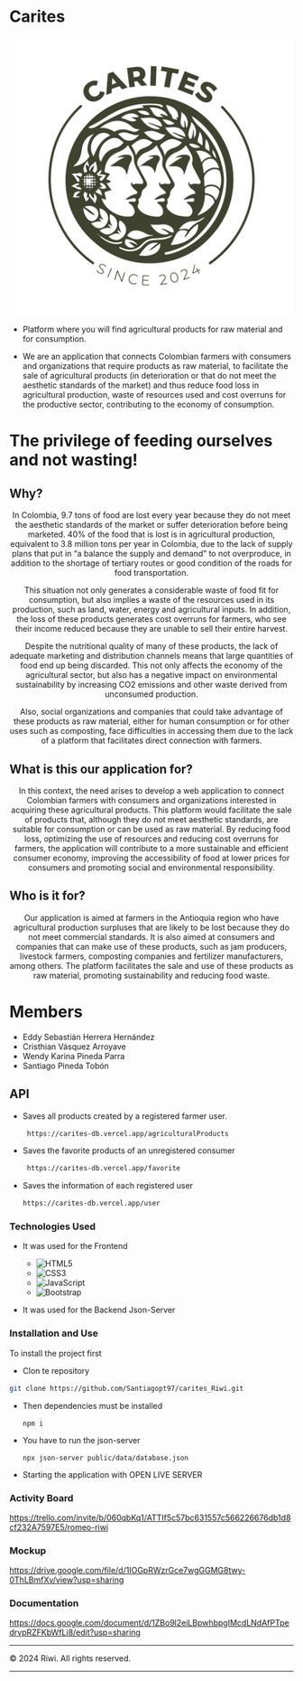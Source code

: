 # Carites 
![](https://github.com/Santiagopt97/carites_Riwi/blob/develop/public/img/Logo_Mesa%20de%20trabajo%201.png)
- Platform where you will find agricultural products for raw material and for consumption.

* We are an application that connects Colombian farmers with consumers and organizations that require products as raw material, to facilitate the sale of agricultural products (in deterioration or that do not meet the aesthetic standards of the market) and thus reduce food loss in agricultural production, waste of resources used and cost overruns for the productive sector, contributing to the economy of consumption.

# The privilege of feeding ourselves and not wasting!


## Why?

<p align="center">
  In Colombia, 9.7 tons of food are lost every year because they do not meet the aesthetic standards of the market or suffer deterioration before being marketed. 40% of the food that is lost is in agricultural production, equivalent to 3.8 million tons per year in Colombia, due to the lack of supply plans that put in “a balance the supply and demand” to not overproduce, in addition to the shortage of tertiary routes or good condition of the roads for food transportation.
</p>
<p align="center">
 This situation not only generates a considerable waste of food fit for consumption, but also implies a waste of the resources used in its production, such as land, water, energy and agricultural inputs. In addition, the loss of these products generates cost overruns for farmers, who see their income reduced because they are unable to sell their entire harvest.
</p>
<p align="center">
  Despite the nutritional quality of many of these products, the lack of adequate marketing and distribution channels means that large quantities of food end up being discarded. This not only affects the economy of the agricultural sector, but also has a negative impact on environmental sustainability by increasing CO2 emissions and other waste derived from unconsumed production.
</p>
<p align="center">
 Also, social organizations and companies that could take advantage of these products as raw material, either for human consumption or for other uses such as composting, face difficulties in accessing them due to the lack of a platform that facilitates direct connection with farmers.
</p>

## What is this our application for?

<p align="center">
  In this context, the need arises to develop a web application to connect Colombian farmers with consumers and organizations interested in acquiring these agricultural products. This platform would facilitate the sale of products that, although they do not meet aesthetic standards, are suitable for consumption or can be used as raw material. By reducing food loss, optimizing the use of resources and reducing cost overruns for farmers, the application will contribute to a more sustainable and efficient consumer economy, improving the accessibility of food at lower prices for consumers and promoting social and environmental responsibility.
</p>

## Who is it for?

<p align="center">
 Our application is aimed at farmers in the Antioquia region who have agricultural production surpluses that are likely to be lost because they do not meet commercial standards. It is also aimed at consumers and companies that can make use of these products, such as jam producers, livestock farmers, composting companies and fertilizer manufacturers, among others. The platform facilitates the sale and use of these products as raw material, promoting sustainability and reducing food waste.
</p>

# Members
* Eddy Sebastián Herrera Hernández
* Cristhian Vásquez Arroyave
* Wendy Karina Pineda Parra
* Santiago Pineda Tobón

## API
-   Saves all products created by a registered farmer user. 
    ``` bash
     https://carites-db.vercel.app/agriculturalProducts
    ```
-   Saves the favorite products of an unregistered consumer
    ``` bash
     https://carites-db.vercel.app/favorite
    ```
-    Saves the information of each registered user
     ``` bash
     https://carites-db.vercel.app/user
     ```
### Technologies Used
- It was used for the Frontend 
   - ![HTML5](https://img.shields.io/badge/HTML5-E34F26?style=for-the-badge&logo=html5&logoColor=white)
    - ![CSS3](https://img.shields.io/badge/CSS3-1572B6?style=for-the-badge&logo=css3&logoColor=white)
    - ![JavaScript](https://img.shields.io/badge/JavaScript-F7DF1E?style=for-the-badge&logo=javascript&logoColor=black)
   - ![Bootstrap](https://img.shields.io/badge/Bootstrap-563D7C?style=for-the-badge&logo=bootstrap&logoColor=white)

- It was used for the Backend
        Json-Server


### Installation and Use
To install the project first 
 - Clon te repository
```bash
git clone https://github.com/Santiagopt97/carites_Riwi.git
```
- Then dependencies must be installed 
    ```
    npm i 
    ```
- You have to run the json-server
    ```
    npx json-server public/data/database.json
    ```
- Starting the application with OPEN LIVE SERVER


### Activity Board
https://trello.com/invite/b/060qbKq1/ATTIf5c57bc631557c566226676db1d8cf232A7597E5/romeo-riwi
### Mockup
https://drive.google.com/file/d/1IOGpRWzrGce7wgGGMG8twy-0ThLBmfXv/view?usp=sharing
### Documentation
https://docs.google.com/document/d/1ZBo9l2eiLBpwhbpgIMcdLNdAfPTpedrvpRZFKbWfLi8/edit?usp=sharing


---

© 2024 Riwi. All rights reserved.

---
